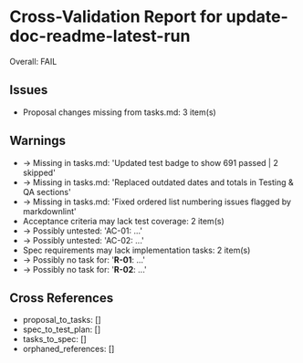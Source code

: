 # Cross-Validation Report for update-doc-readme-latest-run

Overall: FAIL


## Issues

- Proposal changes missing from tasks.md: 3 item(s)

## Warnings

-   → Missing in tasks.md: 'Updated test badge to show 691 passed | 2 skipped'
-   → Missing in tasks.md: 'Replaced outdated dates and totals in Testing & QA sections'
-   → Missing in tasks.md: 'Fixed ordered list numbering issues flagged by markdownlint'
- Acceptance criteria may lack test coverage: 2 item(s)
-   → Possibly untested: 'AC-01: ...'
-   → Possibly untested: 'AC-02: ...'
- Spec requirements may lack implementation tasks: 2 item(s)
-   → Possibly no task for: '**R-01**: ...'
-   → Possibly no task for: '**R-02**: ...'

## Cross References

- proposal_to_tasks: []
- spec_to_test_plan: []
- tasks_to_spec: []
- orphaned_references: []

